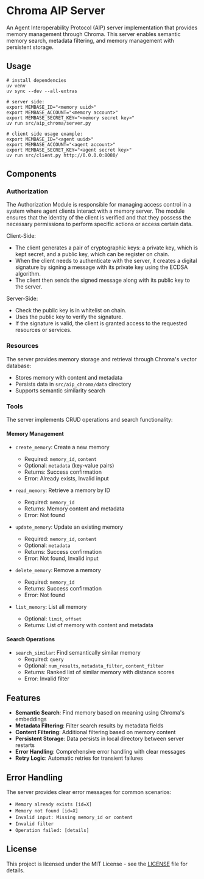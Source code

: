 # Chroma AIP Server

An Agent Interoperability Protocol (AIP) server implementation that provides memory management through Chroma. This server enables semantic memory search, metadata filtering, and memory management with persistent storage. 

## Usage

```shell
# install dependencies
uv venv
uv sync --dev --all-extras

# server side:
export MEMBASE_ID="<memory uuid>"
export MEMBASE_ACCOUNT="<memory account>"
export MEMBASE_SECRET_KEY="<memory secret key>"
uv run src/aip_chroma/server.py

# client side usage example:
export MEMBASE_ID="<agent uuid>"
export MEMBASE_ACCOUNT="<agent account>"
export MEMBASE_SECRET_KEY="<agent secret key>"
uv run src/client.py http://0.0.0.0:8080/
```

## Components

### Authorization

The Authorization Module is responsible for managing access control in a system where agent clients interact with a memory server. The module ensures that the identity of the client is verified and that they possess the necessary permissions to perform specific actions or access certain data.

Client-Side: 
+ The client generates a pair of cryptographic keys: a private key, which is kept secret, and a public key, which can be register on chain.
+ When the client needs to authenticate with the server, it creates a digital signature by signing a message with its private key using the ECDSA algorithm.
+ The client then sends the signed message along with its public key to the server.

Server-Side:
+ Check the public key is in whitelist on chain. 
+ Uses the public key to verify the signature.
+ If the signature is valid, the client is granted access to the requested resources or services.

### Resources
The server provides memory storage and retrieval through Chroma's vector database:
- Stores memory with content and metadata
- Persists data in `src/aip_chroma/data` directory
- Supports semantic similarity search

### Tools

The server implements CRUD operations and search functionality:

#### Memory Management
- `create_memory`: Create a new memory
  - Required: `memory_id`, `content`
  - Optional: `metadata` (key-value pairs)
  - Returns: Success confirmation
  - Error: Already exists, Invalid input

- `read_memory`: Retrieve a memory by ID
  - Required: `memory_id`
  - Returns: Memory content and metadata
  - Error: Not found

- `update_memory`: Update an existing memory
  - Required: `memory_id`, `content`
  - Optional: `metadata`
  - Returns: Success confirmation
  - Error: Not found, Invalid input

- `delete_memory`: Remove a memory
  - Required: `memory_id`
  - Returns: Success confirmation
  - Error: Not found

- `list_memory`: List all memory
  - Optional: `limit`, `offset`
  - Returns: List of memory with content and metadata

#### Search Operations
- `search_similar`: Find semantically similar memory
  - Required: `query`
  - Optional: `num_results`, `metadata_filter`, `content_filter`
  - Returns: Ranked list of similar memory with distance scores
  - Error: Invalid filter

## Features

- **Semantic Search**: Find memory based on meaning using Chroma's embeddings
- **Metadata Filtering**: Filter search results by metadata fields
- **Content Filtering**: Additional filtering based on memory content
- **Persistent Storage**: Data persists in local directory between server restarts
- **Error Handling**: Comprehensive error handling with clear messages
- **Retry Logic**: Automatic retries for transient failures


## Error Handling

The server provides clear error messages for common scenarios:
- `Memory already exists [id=X]`
- `Memory not found [id=X]`
- `Invalid input: Missing memory_id or content`
- `Invalid filter`
- `Operation failed: [details]`


## License

This project is licensed under the MIT License - see the [LICENSE](LICENSE) file for details.
